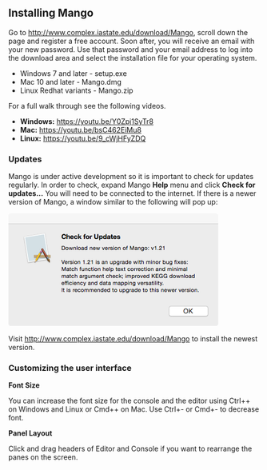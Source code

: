 ## Installing Mango

Go to http://www.complex.iastate.edu/download/Mango, scroll down the page and register a free account. Soon after, you will receive an email with your new password. Use that password and your email address to log into the download area and select the installation file for your operating system.

* Windows 7 and later - setup.exe
* Mac 10 and later - Mango.dmg
* Linux Redhat variants - Mango.zip

For a full walk through see the following videos.

* **Windows:** https://youtu.be/Y0Zpj1SyTr8
* **Mac:** https://youtu.be/bsC462EiMu8
* **Linux:** https://youtu.be/9_cWjHFyZDQ

### Updates

Mango is under active development so it is important to check for updates regularly. In order to check, expand Mango **Help** menu and click **Check for updates...** You will need to be connected to the internet. If there is a newer version of Mango, a window similar to the following will pop up:

![](imgs/updatecheck.png)

Visit http://www.complex.iastate.edu/download/Mango to install the newest version. 

### Customizing the user interface

**Font Size**

You can increase the font size for the console and the editor using Ctrl++ on Windows and Linux or Cmd++ on Mac. Use Ctrl+- or Cmd+- to decrease font. 

**Panel Layout**

Click and drag headers of Editor and Console if you want to rearrange the panes on the screen.